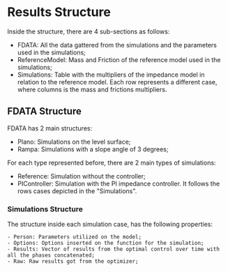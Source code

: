 # Results Structure

Inside the structure, there are 4 sub-sections as follows:

  - FDATA: All the data gattered from the simulations and the parameters used in the simulations;
  - ReferenceModel: Mass and Friction of the reference model used in the simulations;
  - Simulations: Table with the multipliers of the impedance model in relation to the reference model.
      Each row represents a different case, where columns is the mass and frictions multipliers.
      
## FDATA Structure

FDATA has 2 main structures:

  - Plano: Simulations on the level surface;
  - Rampa: Simulations with a slope angle of 3 degrees;

For each type represented before, there are 2 main types of simulations:

  - Reference: Simulation without the controller;
  - PIController: Simulation with the PI impedance controller. It follows the rows cases depicted in the "Simulations".

### Simulations Structure

The structure inside each simulation case, has the following properties:

    - Person: Parameters utilized on the model;
    - Options: Options inserted on the function for the simulation;
    - Results: Vector of results from the optimal control over time with all the phases concatenated;
    - Raw: Raw results got from the optimizer;
